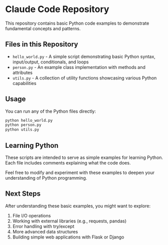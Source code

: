 # Claude Code Repository

This repository contains basic Python code examples to demonstrate fundamental concepts and patterns.

## Files in this Repository

- `hello_world.py` - A simple script demonstrating basic Python syntax, input/output, conditionals, and loops
- `person.py` - An example class implementation with methods and attributes
- `utils.py` - A collection of utility functions showcasing various Python capabilities

## Usage

You can run any of the Python files directly:

```bash
python hello_world.py
python person.py
python utils.py
```

## Learning Python

These scripts are intended to serve as simple examples for learning Python. Each file includes comments explaining what the code does.

Feel free to modify and experiment with these examples to deepen your understanding of Python programming.

## Next Steps

After understanding these basic examples, you might want to explore:

1. File I/O operations
2. Working with external libraries (e.g., requests, pandas)
3. Error handling with try/except
4. More advanced data structures
5. Building simple web applications with Flask or Django